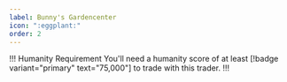 ```yaml
---
label: Bunny's Gardencenter
icon: ":eggplant:"
order: 2
---
```

!!! Humanity Requirement
You'll need a humanity score of at least [!badge variant="primary" text="75,000"] to trade with this trader.
!!!